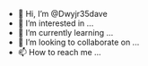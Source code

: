 - 👋 Hi, I’m @Dwyjr35dave
- 👀 I’m interested in ...
- 🌱 I’m currently learning ...
- 💞️ I’m looking to collaborate on ...
- 📫 How to reach me ...

<!---
Dwyjr35dave/Dwyjr35dave is a ✨ special ✨ repository because its `README.md` (this file) appears on your GitHub profile.
You can click the Preview link to take a look at your changes.
--->
